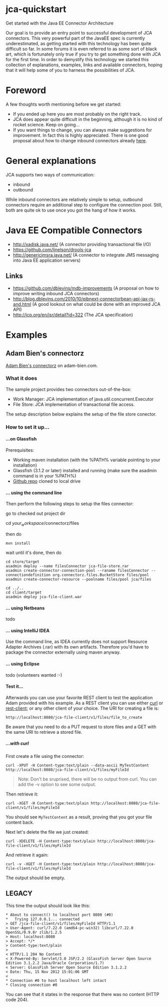 jca-quickstart
==============

Get started with the Java EE Connector Architecture

Our goal is to provide an entry point to successful development of JCA connectors. This very powerful part of the JavaEE spec is currently underestimated, as getting started with this technology has been quite difficult so far. In some forums it is even referred to as some sort of black art, which is fortunately only true if you try to get something done with JCA for the first time.
In order to demystify this technology we started this collection of explanations, examples, links and available connectors, hoping that it will help some of you to harness the possibilities of JCA.

# Foreword
A few thoughts worth mentioning before we get started:

* If you ended up here you are most probably on the right track.
* JCA does appear quite difficult in the beginning, although it is no kind of rocket science. Keep on going…
* If you want things to change, you can always make suggestions for improvement. In fact this is highly appreciated. There is one good proposal about how to change inbound connectors already [here](https://github.com/dblevins/mdb-improvements).

# General explanations
JCA supports two ways of communication:

* inbound
* outbound

While inbound connectors are relatively simple to setup, outbound connectors require an additional step to configure the connection pool. Still, both are quite ok to use once you got the hang of how it works.




# Java EE Compatible Connectors

* http://xadisk.java.net/ (A connector providing transactional file I/O)
* https://github.com/ljnelson/drools-jca 
* http://genericjmsra.java.net/ (A connector to integrate JMS messaging into Java EE application servers)

## Links

* https://github.com/dblevins/mdb-improvements (A proposal on how to improve writing inbound JCA connectors)
* http://blog.dblevins.com/2010/10/ejbnext-connectorbean-api-jax-rs-and.html (A good lookout on what could be done with an improved JCA API)
* http://jcp.org/en/jsr/detail?id=322 (The JCA specification)


# Examples

## Adam Bien's connectorz
[Adam Bien's connectorz](http://connectorz.adam-bien.com/) on adam-bien.com.

### What it does

The sample project provides two connectors out-of-the-box:

* Work Manager: JCA implementation of java.util.concurrent.Executor
* File Store: JCA implementation of transactional file access.

The setup description below explains the setup of the file store conector.

### How to set it up...

#### …on Glassfish

Prerequisites:

* Working maven installation (with the %PATH% variable pointing to your installation)
* Glassfish (3.1.2 or later) installed and running (make sure the asadmin command is in your %PATH%)
* [Github repo](https://github.com/AdamBien/connectorz) cloned to local drive

#### … using the command line

Then perform the following steps to setup the files connector:

go to checked out project dir

  cd $your_workspace$/connectorz/files

then do
	
	mvn install

wait until it's done, then do	

	cd store/target
	asadmin deploy --name filesConnector jca-file-store.rar
	asadmin create-connector-connection-pool --raname filesConnector --connectiondefinition org.connectorz.files.BucketStore files/pool
	asadmin create-connector-resource --poolname files/pool jca/files

	cd ../..
	cd client/target
	asadmin deploy jca-file-client.war
	
#### … using Netbeans

todo

#### … using IntelliJ IDEA

Use the command line, as IDEA currently does not support Resource Adapter Archives (.rar) with its own artifacts. Therefore you'd have to package the connector externally using maven anyway.

#### … using Eclipse

todo (volunteers wanted :-)

#### Test it…
	
Afterwards you can use your favorite REST client to test the application Adam provided with his example.
As a REST client you can use either [curl](http://curl.haxx.se/) or [rest-client](http://code.google.com/p/rest-client/); or any other client of your choice.
The URI for creating a file is:

	http://localhost:8080/jca-file-client/v1/files/file_to_create

Be aware that you need to do a PUT request to store files and a GET with the same URI to retrieve a stored file.

##### …with curl

First create a file using the connector:

	curl -XPUT -H Content-type:text/plain --data-ascii MyTestContent http://localhost:8080/jca-file-client/v1/files/myFileId

> Note: Don't be sruprised, there will be no output from curl. You can add the -v option to see some output.
	
Then retrieve it:

	curl -XGET -H Content-type:text/plain http://localhost:8080/jca-file-client/v1/files/myFileId

You should see `MyTestContent` as a result, proving that you got your file content back.

Next let's delete the file we just created:

	curl -XDELETE -H Content-type:text/plain http://localhost:8080/jca-file-client/v1/files/myFileId

And retrieve it again:

	curl -v -XGET -H Content-type:text/plain http://localhost:8080/jca-file-client/v1/files/myFileId

The output should be empty.

LEGACY
------
This time the output should look like this:

	* About to connect() to localhost port 8080 (#0)
	*   Trying 127.0.0.1... connected
	> GET /jca-file-client/v1/files/myFileId HTTP/1.1
	> User-Agent: curl/7.22.0 (amd64-pc-win32) libcurl/7.22.0 OpenSSL/0.9.8r zlib/1.2.5
	> Host: localhost:8080
	> Accept: */*
	> Content-type:text/plain
	>
	< HTTP/1.1 204 No Content
	< X-Powered-By: Servlet/3.0 JSP/2.2 (GlassFish Server Open Source Edition 3.1.2.2 Java/Oracle Corporation/1.7)
	< Server: GlassFish Server Open Source Edition 3.1.2.2
	< Date: Thu, 15 Nov 2012 15:01:06 GMT
	<
	* Connection #0 to host localhost left intact
	* Closing connection #0
	
You can see that it states in the response that there was no content (HTTP code 204).
